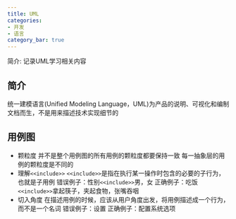 ```yaml
---
title: UML
categories:
- 开发
- 语言
category_bar: true
---
```

简介: 记录UML学习相关内容
<!-- more -->
## 简介
统一建模语言(Unified Modeling Language，UML)为产品的说明、可视化和编制文档而生，不是用来描述技术实现细节的
## 用例图
* 颗粒度
  并不是整个用例图的所有用例的颗粒度都要保持一致
  每一抽象层的用例的颗粒度是不同的
* 理解`<<include>>`
  `<<include>>`是指在执行某一操作时包含的必要的子行为，也就是子用例
  错误例子：性别`<<include>>`男，女
  正确例子：吃饭`<<include>>`拿起筷子，夹起食物，张嘴吞咽
* 切入角度
  在描述用例的时候，应该从用户角度出发，将用例描述成一个行为，而不是一个名词
  错误例子：设置
  正确例子：配置系统选项
